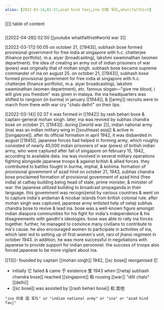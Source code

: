 ```yaml
---
alias: [2022-03-14,02:37,azad hind fauj,ina 印度 军队,whatifalthist]
---
```

[[]]
table of content
```toc
```

[[2022-04-28]] 02:50
[[youtube whatifalthist#world war 3]]

[[2022-03-17]] 00:05
on october 21, [[1943]], subhash bose formed provisional government for free india at singapore with h.c. chatterjee (finance portfolio), m.a. aiyar (broadcasting), lakshmi swaminathan (women department).
the idea of creating an army out of indian prisoners of war (pows) was originally that of mohan singh.
subhash bose became supreme commander of ina on august 25.
on october 21, [[1943]], subhash bose formed provisional government for free india at singapore with h.c. chatterjee (finance portfolio), m.a. aiyar 
broadcasting), lakshmi swaminathan (women department), etc. famous slogan—"give me blood, i will give you freedom" was given in malaya.
the ina headquarters was shifted to rangoon (in burma) in january [[1944]], & [[army]] recruits were to march from there with war cry "chalo delhi!" on their lips.

[[2022-03-14]] 02:37
it was formed in [[1942]] by rash behari bose & captain-general mohan singh.
later, ina was revived by subhas chandra bose on october 21, [[1943]].
during [[world war 2]], indian national army (ina) was an indian military wing in [[southeast asia]] & active in [[singapore]].
after its official formation in april 1942, it was disbanded in august [[1945]].
japanese forces had helped in forming army, which roughly consisted of nearly 45,000 indian prisoners of war (pows) of british indian army, who were captured after fall of singapore on february 15, 1942, according to available data.
ina was involved in several military operations fighting alongside japanese troops & against british & allied forces.
they contributed to battles fought in burma, imphal, & kohima.
formation of provisional govemment of azad hind on october 21, 1943, subhas chandra bose proclaimed formation of provisional govemment of azad hind (free
india) at cathay building being head of state, prime minister, & minister of war.
the japanese utilized building to broadcast propaganda in their language.
this govemment was recognizenid by various countries & went on to capture india's andaman & nicobar islands from british colonial rule.
after mohan singh was captured, japanese army enlisted help of netaji subhas chandra bose to revive & lead ina.
bose was a well-known figure amongst indian diaspora communities for his fight for india's independence & his disagreements with gandhi's ideologies.
bose was able to rally ina forces together.
further, he managed to convince many civilians to contribute to ina's cause.
he also encouraged women to participate in activities of ina, which later led to setting up of first women's unit, rani of jhansi regiment in october 1943.
in addition, he was more successful in negotiations with japanese to provide support for indian personnel.
the success of troops also forced japanese to be more vigilant about ina.

[[13]]- founded by captain [[mohan singh]] 1942, [[sc bose]] reorganised 它
- initially 它 failed & came 于 existence 里 1943 when [[netaji subhash chandra bose]] reached [[singapore]] 和 rousing [[war]] "dilli chalo" [[delhi]]
- [[sc bose]] was assisted by [[rash behari bose]] 和 其他
```query 2022-03-14 02:37
"ina 印度 国 军队" or "indian national army" or "ina" or "azad hind fauj"
```